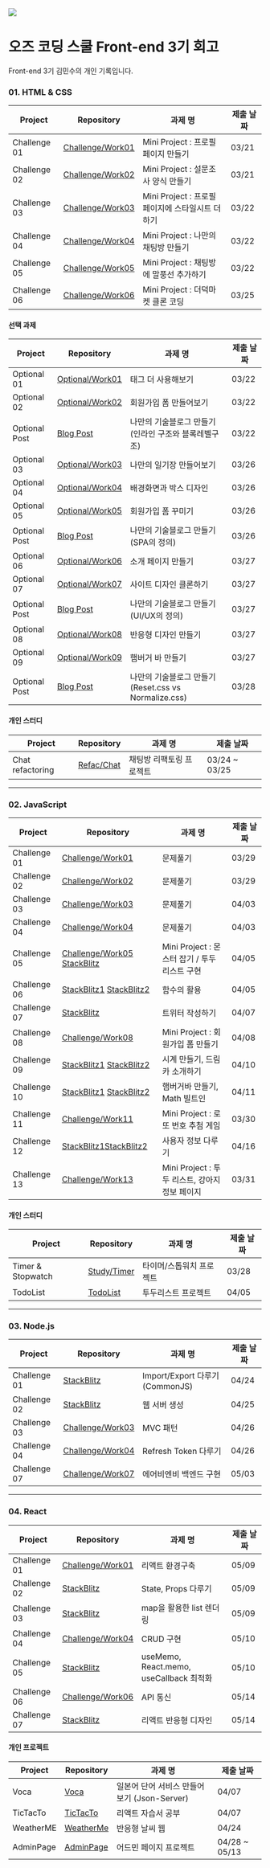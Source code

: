 <a href="https://ozcodingschool.com/">
  <img src="https://img.shields.io/badge/-OZ%20Coding%20School-6700e6?style=for-the-badge&logoColor=white&href"></img>
</a><br>

# 오즈 코딩 스쿨 Front-end 3기 회고

Front-end 3기 김민수의 개인 기록입니다.

### 01. HTML & CSS

| Project      | Repository                                                                                            | 과제 명                                          | 제출 날짜 |
| ------------ | ----------------------------------------------------------------------------------------------------- | ------------------------------------------------ | --------- |
| Challenge 01 | [Challenge/Work01](https://github.com/yoyobar/OZ_CodingSchool/tree/main/01.HTML_CSS/Challenge/Work01) | Mini Project : 프로필 페이지 만들기              | 03/21     |
| Challenge 02 | [Challenge/Work02](https://github.com/yoyobar/OZ_CodingSchool/tree/main/01.HTML_CSS/Challenge/Work02) | Mini Project : 설문조사 양식 만들기              | 03/21     |
| Challenge 03 | [Challenge/Work03](https://github.com/yoyobar/OZ_CodingSchool/tree/main/01.HTML_CSS/Challenge/Work03) | Mini Project : 프로필 페이지에 스타일시트 더하기 | 03/22     |
| Challenge 04 | [Challenge/Work04](https://github.com/yoyobar/OZ_CodingSchool/tree/main/01.HTML_CSS/Challenge/Work04) | Mini Project : 나만의 채팅방 만들기              | 03/22     |
| Challenge 05 | [Challenge/Work05](https://github.com/yoyobar/OZ_CodingSchool/tree/main/01.HTML_CSS/Challenge/Work05) | Mini Project : 채팅방에 말풍선 추가하기          | 03/22     |
| Challenge 06 | [Challenge/Work06](https://github.com/yoyobar/OZ_CodingSchool/tree/main/01.HTML_CSS/Challenge/Work06) | Mini Project : 더덕마켓 클론 코딩                | 03/25     |

#### 선택 과제

| Project       | Repository                                                                                          | 과제 명                                              | 제출 날짜 |
| ------------- | --------------------------------------------------------------------------------------------------- | ---------------------------------------------------- | --------- |
| Optional 01   | [Optional/Work01](https://github.com/yoyobar/OZ_CodingSchool/tree/main/01.HTML_CSS/Optional/Work01) | 태그 더 사용해보기                                   | 03/22     |
| Optional 02   | [Optional/Work02](https://github.com/yoyobar/OZ_CodingSchool/tree/main/01.HTML_CSS/Optional/Work02) | 회원가입 폼 만들어보기                               | 03/22     |
| Optional Post | [Blog Post](https://www.notion.so/Minsu-Kim-3d4cdf754f1e42cf8460dd12408a41a4)                       | 나만의 기술블로그 만들기(인라인 구조와 블록레벨구조) | 03/22     |
| Optional 03   | [Optional/Work03](https://github.com/yoyobar/OZ_CodingSchool/tree/main/01.HTML_CSS/Optional/Work03) | 나만의 일기장 만들어보기                             | 03/26     |
| Optional 04   | [Optional/Work04](https://github.com/yoyobar/OZ_CodingSchool/tree/main/01.HTML_CSS/Optional/Work04) | 배경화면과 박스 디자인                               | 03/26     |
| Optional 05   | [Optional/Work05](https://github.com/yoyobar/OZ_CodingSchool/tree/main/01.HTML_CSS/Optional/Work05) | 회원가입 폼 꾸미기                                   | 03/26     |
| Optional Post | [Blog Post](https://www.notion.so/Minsu-Kim-3d4cdf754f1e42cf8460dd12408a41a4)                       | 나만의 기술블로그 만들기(SPA의 정의)                 | 03/26     |
| Optional 06   | [Optional/Work06](https://github.com/yoyobar/OZ_CodingSchool/tree/main/01.HTML_CSS/Optional/Work06) | 소개 페이지 만들기                                   | 03/27     |
| Optional 07   | [Optional/Work07](https://github.com/yoyobar/OZ_CodingSchool/tree/main/01.HTML_CSS/Optional/Work07) | 사이트 디자인 클론하기                               | 03/27     |
| Optional Post | [Blog Post](https://www.notion.so/Minsu-Kim-3d4cdf754f1e42cf8460dd12408a41a4)                       | 나만의 기술블로그 만들기(UI/UX의 정의)               | 03/27     |
| Optional 08   | [Optional/Work08](https://github.com/yoyobar/OZ_CodingSchool/tree/main/01.HTML_CSS/Optional/Work08) | 반응형 디자인 만들기                                 | 03/27     |
| Optional 09   | [Optional/Work09](https://github.com/yoyobar/OZ_CodingSchool/tree/main/01.HTML_CSS/Optional/Work09) | 햄버거 바 만들기                                     | 03/27     |
| Optional Post | [Blog Post](https://www.notion.so/Minsu-Kim-3d4cdf754f1e42cf8460dd12408a41a4)                       | 나만의 기술블로그 만들기(Reset.css vs Normalize.css) | 03/28     |

#### 개인 스터디

| Project          | Repository                                                                                | 과제 명                  | 제출 날짜     |
| ---------------- | ----------------------------------------------------------------------------------------- | ------------------------ | ------------- |
| Chat refactoring | [Refac/Chat](https://github.com/yoyobar/OZ_CodingSchool/tree/main/01.HTML_CSS/Refac/Chat) | 채팅방 리팩토링 프로젝트 | 03/24 ~ 03/25 |

<hr>

### 02. JavaScript

| Project      | Repository                                                                                                                                                                                      | 과제 명                                        | 제출 날짜 |
| ------------ | ----------------------------------------------------------------------------------------------------------------------------------------------------------------------------------------------- | ---------------------------------------------- | --------- |
| Challenge 01 | [Challenge/Work01](https://github.com/yoyobar/OZ_CodingSchool/tree/main/02.JS/Challenge/Work01)                                                                                                 | 문제풀기                                       | 03/29     |
| Challenge 02 | [Challenge/Work02](https://github.com/yoyobar/OZ_CodingSchool/tree/main/02.JS/Challenge/Work02)                                                                                                 | 문제풀기                                       | 03/29     |
| Challenge 03 | [Challenge/Work03](https://github.com/yoyobar/OZ_CodingSchool/tree/main/02.JS/Challenge/Work03)                                                                                                 | 문제풀기                                       | 04/03     |
| Challenge 04 | [Challenge/Work04](https://stackblitz.com/edit/stackblitz-starters-mdz6eg?file=test1.js)                                                                                                        | 문제풀기                                       | 04/03     |
| Challenge 05 | [Challenge/Work05](https://github.com/yoyobar/OZ_CodingSchool/tree/main/02.JS/Challenge/Work05) [StackBlitz](https://stackblitz.com/edit/vitejs-vite-pebqw7?file=package.json)                  | Mini Project : 몬스터 잡기 / 투두 리스트 구현  | 04/05     |
| Challenge 06 | [StackBlitz1](https://stackblitz.com/edit/stackblitz-starters-p99gyt?file=package.json) [StackBlitz2](https://stackblitz.com/edit/stackblitz-starters-keeqlp?file=package.json)                 | 함수의 활용                                    | 04/05     |
| Challenge 07 | [StackBlitz](https://stackblitz.com/edit/stackblitz-starters-xqig8j?file=script.js)                                                                                                             | 트위터 작성하기                                | 04/07     |
| Challenge 08 | [Challenge/Work08](https://github.com/yoyobar/OZ_CodingSchool/tree/main/02.JS/Challenge/Work08)                                                                                                 | Mini Project : 회원가입 폼 만들기              | 04/08     |
| Challenge 09 | [StackBlitz1](https://stackblitz.com/edit/stackblitz-starters-liq1ug?file=index.html) [StackBlitz2](https://stackblitz.com/edit/stackblitz-starters-s9qddf?file=index.js)                       | 시계 만들기, 드림카 소개하기                   | 04/10     |
| Challenge 10 | [StackBlitz1](https://stackblitz.com/edit/stackblitz-starters-brxegh?file=script.js) [StackBlitz2](https://stackblitz.com/edit/stackblitz-starters-9ocdnx?file=index.js)                        | 햄버거바 만들기, Math 빌트인                   | 04/11     |
| Challenge 11 | [Challenge/Work11](https://github.com/yoyobar/OZ_CodingSchool/tree/main/02.JS/Challenge/Work11)                                                                                                 | Mini Project : 로또 번호 추첨 게임             | 03/30     |
| Challenge 12 | [StackBlitz1](https://stackblitz.com/edit/stackblitz-starters-tfxpcu?file=script.js)[StackBlitz2](https://stackblitz.com/edit/stackblitz-starters-nmuf7q?file=script.ts)                        | 사용자 정보 다루기                             | 04/16     |
| Challenge 13 | [Challenge/Work13](https://github.com/yoyobar/OZ_CodingSchool/tree/main/02.JS/Challenge/Work13) | Mini Project : 투두 리스트, 강아지 정보 페이지 | 03/31     |

#### 개인 스터디

| Project           | Repository                                                                              | 과제 명                  | 제출 날짜 |
| ----------------- | --------------------------------------------------------------------------------------- | ------------------------ | --------- |
| Timer & Stopwatch | [Study/Timer](https://github.com/yoyobar/OZ_CodingSchool/tree/main/02.JS/Study/Counter) | 타이머/스톱워치 프로젝트 | 03/28     |
| TodoList          | [TodoList](https://github.com/yoyobar/OZ_CodingSchool/tree/main/02.JS/Study/TodoList)   | 투두리스트 프로젝트      | 04/05     |

<hr>

### 03. Node.js

| Project      | Repository                                                                         | 과제 명                         | 제출 날짜 |
| ------------ | ---------------------------------------------------------------------------------- | ------------------------------- | --------- |
| Challenge 01 | [StackBlitz](https://stackblitz.com/edit/stackblitz-starters-6is33y?file=index.js) | Import/Export 다루기 (CommonJS) | 04/24     |
| Challenge 02 | [StackBlitz](https://stackblitz.com/edit/stackblitz-starters-j6uz7e?file=server.js) | 웹 서버 생성 | 04/25     |
| Challenge 03 | [Challenge/Work03](https://github.com/yoyobar/OZ_CodingSchool/tree/main/04.Node_JS/Challenge/Work03) | MVC 패턴 | 04/26     |
| Challenge 04 | [Challenge/Work04](https://github.com/yoyobar/OZ_CodingSchool/tree/main/04.Node_JS/Challenge/Work04) | Refresh Token 다루기 | 04/26     |
| Challenge 07 | [Challenge/Work07](https://github.com/yoyobar/OZ_CodingSchool/tree/main/04.Node_JS/Challenge/Work07) | 에어비엔비 백엔드 구현 | 05/03     |

<hr>

### 04. React

| Project | Repository | 과제 명 | 제출 날짜 |
| ------- | ---------- | ------- | --------- |
| Challenge 01 | [Challenge/Work01](https://github.com/yoyobar/OZ_CodingSchool/tree/main/05.React/Challenge/Work01) | 리액트 환경구축 | 05/09 |
| Challenge 02 | [StackBlitz](https://stackblitz.com/edit/vitejs-vite-dresj8?file=src%2Fcomponents%2FProfileCard.jsx) | State, Props 다루기 | 05/09 |
| Challenge 03 | [StackBlitz](https://stackblitz.com/edit/vitejs-vite-xp3nb2?file=src%2FApp.jsx) | map을 활용한 list 렌더링 | 05/09 |
| Challenge 04 | [Challenge/Work04](https://github.com/yoyobar/OZ_CodingSchool/tree/main/05.React/Challenge/Work04) | CRUD 구현 | 05/10 |
| Challenge 05 | [StackBlitz](https://stackblitz.com/edit/vitejs-vite-c3t8g7?file=src%2FApp.jsx) | useMemo, React.memo, useCallback 최적화 | 05/10 |
| Challenge 06 | [Challenge/Work06](https://github.com/yoyobar/OZ_CodingSchool/tree/main/05.React/Challenge/Work06) | API 통신 | 05/14 |
| Challenge 07 | [StackBlitz](https://stackblitz.com/edit/vitejs-vite-7ypvac?file=src%2Fstyles%2FCards.css) | 리액트 반응형 디자인 | 05/14 |




#### 개인 프로젝트

| Project   | Repository                                                                               | 과제 명                                     | 제출 날짜 |
| --------- | ---------------------------------------------------------------------------------------- | ------------------------------------------- | --------- |
| Voca      | [Voca](https://github.com/yoyobar/Voca-JP)                                               | 일본어 단어 서비스 만들어보기 (Json-Server) | 04/07     |
| TicTacTo  | [TicTacTo](https://github.com/yoyobar/OZ_CodingSchool/tree/main/03.React/Study/tictacto) | 리액트 자습서 공부                          | 04/07     |
| WeatherME | [WeatherMe](https://github.com/yoyobar/weatherMe)                                        | 반응형 날씨 웹                              | 04/24     |
| AdminPage | [AdminPage](https://github.com/yoyobar/adminpage)                                        | 어드민 페이지 프로젝트                            | 04/28 ~ 05/13     |
